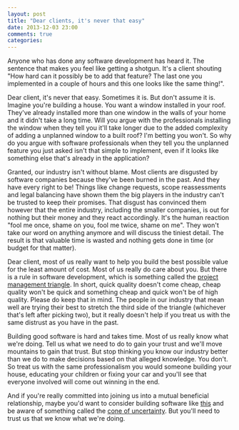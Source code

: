 ```yaml
---
layout: post
title: "Dear clients, it's never that easy"
date: 2013-12-03 23:00
comments: true
categories:
---
```


Anyone who has done any software development has heard it. The sentence that makes you feel like getting a shotgun. It's a client shouting "How hard can it possibly be to add that feature? The last one you implemented in a couple of hours and this one looks like the same thing!". 

Dear client, it's never that easy. Sometimes it is. But don't assume it is. Imagine you're building a house. You want a window installed in your roof. They've already installed more than one window in the walls of your home and it didn't take a long time. Will you argue with the professionals installing the window when they tell you it'll take longer due to the added complexity of adding a unplanned window to a built roof? I'm betting you won't. So why do you argue with software professionals when they tell you the unplanned feature you just asked isn't that simple to implement, even if it looks like something else that's already in the application?<!--more-->

Granted, our industry isn't without blame. Most clients are disgusted by software companies because they've been burned in the past. And they have every right to be! Things like change requests, scope reassessments and legal balancing have shown them the big players in the industry can't be trusted to keep their promises.
That disgust has convinced them however that the entire industry, including the smaller companies, is out for nothing but their money and they react accordingly. It's the human reaction "fool me once, shame on you, fool me twice, shame on me". They won't take our word on anything anymore and will discuss the tiniest detail. The result is that valuable time is wasted and nothing gets done in time (or budget for that matter).

Dear client, most of us really want to help you build the best possible value for the least amount of cost. Most of us really do care about you. But there is a rule in software development, which is something called the [project management triangle](http://en.wikipedia.org/wiki/Project_management_triangle). In short, quick quality doesn't come cheap, cheap quality won't be quick and something cheap and quick won't be of high quality. Please do keep that in mind. The people in our industry that mean well are trying their best to stretch the third side of the triangle (whichever that's left after picking two), but it really doesn't help if you treat us with the same distrust as you have in the past. 

Building good software is hard and takes time. Most of us really know what we're doing. Tell us what we need to do to gain your trust and we'll move mountains to gain that trust. But stop thinking you know our industry better than we do to make decisions based on that alleged knowledge. You don't. So treat us with the same professionalism you would someone building your house, educating your children or fixing your car and you'll see that everyone involved will come out winning in the end.

And if you're really committed into joining us into a mutual beneficial relationship, maybe you'd want to consider building software like [this](http://www.insaneprogramming.be/blog/2012/03/07/selling-scrum/) and be aware of something called the [cone of uncertainty](http://en.wikipedia.org/wiki/Cone_of_Uncertainty). But you'll need to trust us that we know what we're doing.

